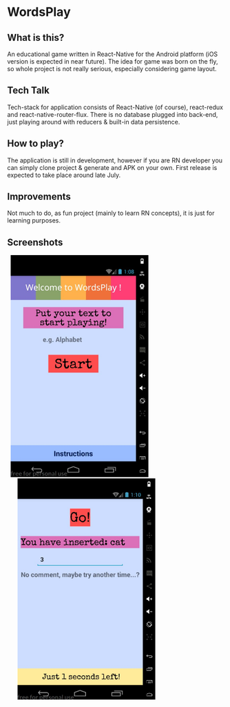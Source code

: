 # WordsPlay

## What is this?

An educational game written in React-Native for the Android platform (iOS version is expected in near future).
The idea for game was born on the fly, so whole project is not really serious, especially considering game layout.

## Tech Talk

Tech-stack for application consists of React-Native (of course), react-redux and react-native-router-flux. There is no database plugged into back-end, just playing around with reducers & built-in data persistence.

## How to play?

The application is still in development, however if you are RN developer you can simply clone project & generate and APK on your own. First release is expected to take place around late July.

## Improvements

Not much to do, as fun project (mainly to learn RN concepts), it is just for learning purposes.

## Screenshots
<div>
    <div class="imgContainer" style="float:left;margin-right: 24px;margin-left: 8px">
        <img src="./readme/welcome.jpg" width="320"/>
    </div>
    <div class="imgContainer" style="float:left;margin-left: 24px">
        <img src="./readme/game.jpg" width="320"/>
    </div>
</div>
